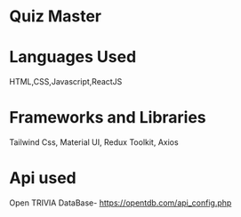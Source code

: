 # Quiz Master
# Languages Used
HTML,CSS,Javascript,ReactJS
# Frameworks and Libraries
Tailwind Css, Material UI, Redux Toolkit, Axios
# Api used
Open TRIVIA DataBase- https://opentdb.com/api_config.php